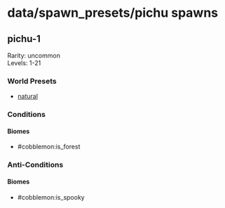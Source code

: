 # data/spawn_presets/pichu spawns  
  
## pichu-1  
Rarity: uncommon  
Levels: 1-21  
  
### World Presets  
* [natural](/data/world_presets/natural.md)  
  
### Conditions  
  
#### Biomes  
  * #cobblemon:is_forest
  
  
### Anti-Conditions  
  
#### Biomes  
  * #cobblemon:is_spooky
  
